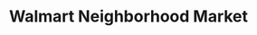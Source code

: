 ---
title: "Walmart Neighborhood Market"
url: /winston-salem/walmart-neighborhood-market-brookberry-park-avenue/
shop: Supermarkt
---